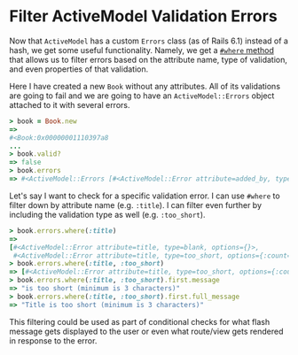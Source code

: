# Filter ActiveModel Validation Errors

Now that `ActiveModel` has a custom `Errors` class (as of Rails 6.1) instead of
a hash, we get some useful functionality. Namely, we get a [`#where`
method](https://api.rubyonrails.org/classes/ActiveModel/Errors.html#method-i-where)
that allows us to filter errors based on the attribute name, type of
validation, and even properties of that validation.

Here I have created a new `Book` without any attributes. All of its validations
are going to fail and we are going to have an `ActiveModel::Errors` object
attached to it with several errors.

```ruby
> book = Book.new
=>
#<Book:0x00000001110397a8
...
> book.valid?
=> false
> book.errors
=> #<ActiveModel::Errors [#<ActiveModel::Error attribute=added_by, type=blank, options={:message=>:required, :if=>#<Proc:0x0000000110096260 /Users/jbranchaud/.asdf/installs/ruby/3.2.2/lib/ruby/gems/3.2.0/gems/activerecord-7.2.1/lib/active_record/associations/builder/belongs_to.rb:130 (lambda)>}>, #<ActiveModel::Error attribute=title, type=blank, options={}>, #<ActiveModel::Error attribute=title, type=too_short, options={:count=>3}>, #<ActiveModel::Error attribute=author, type=blank, options={}>, #<ActiveModel::Error attribute=publication_date, type=blank, options={}>]>
```

Let's say I want to check for a specific validation error. I can use `#where`
to filter down by attribute name (e.g. `:title`). I can filter even further by
including the validation type as well (e.g. `:too_short`).

```ruby
> book.errors.where(:title)
=>
[#<ActiveModel::Error attribute=title, type=blank, options={}>,
 #<ActiveModel::Error attribute=title, type=too_short, options={:count=>3}>]
> book.errors.where(:title, :too_short)
=> [#<ActiveModel::Error attribute=title, type=too_short, options={:count=>3}>]
> book.errors.where(:title, :too_short).first.message
=> "is too short (minimum is 3 characters)"
> book.errors.where(:title, :too_short).first.full_message
=> "Title is too short (minimum is 3 characters)"
```

This filtering could be used as part of conditional checks for what flash
message gets displayed to the user or even what route/view gets rendered in
response to the error.
